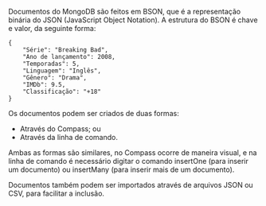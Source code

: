 Documentos do MongoDB são feitos em BSON, que é a representação binária do JSON (JavaScript Object Notation).
A estrutura do BSON é chave e valor, da seguinte forma:
```shell
{
	"Série": "Breaking Bad",
	"Ano de lançamento": 2008,
	"Temporadas": 5,
	"Linguagem": "Inglês",
	"Gênero": "Drama",
	"IMDb": 9.5,
	"Classificação": "+18"
}
```
Os documentos podem ser criados de duas formas:
- Através do Compass; ou
- Através da linha de comando.

Ambas as formas são similares, no Compass ocorre de maneira visual, e na linha de comando é necessário digitar o comando insertOne (para inserir um documento) ou insertMany (para inserir mais de um documento).

Documentos também podem ser importados através de arquivos JSON ou CSV, para facilitar a inclusão.
